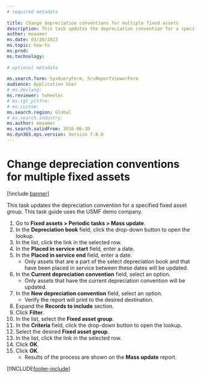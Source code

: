 ```yaml
--- 
# required metadata 
 
title: Change depreciation conventions for multiple fixed assets
description: This task updates the depreciation convention for a specified fixed asset group. 
author: moaamer
ms.date: 03/28/2023
ms.topic: how-to 
ms.prod:  
ms.technology:  
 
# optional metadata 
 
ms.search.form: SysQueryForm, SrsReportViewerForm   
audience: Application User 
# ms.devlang:  
ms.reviewer: twheeloc
# ms.tgt_pltfrm:  
# ms.custom:  
ms.search.region: Global
# ms.search.industry: 
ms.author: moaamer
ms.search.validFrom: 2016-06-30 
ms.dyn365.ops.version: Version 7.0.0 
---
```

# Change depreciation conventions for multiple fixed assets

[!include [banner](../../includes/banner.md)]

This task updates the depreciation convention for a specified fixed asset group. This task guide uses the USMF demo company.

1. Go to **Fixed assets > Periodic tasks > Mass update**.
2. In the **Depreciation book** field, click the drop-down button to open the lookup.
3. In the list, click the link in the selected row.
4. In the **Placed in service start** field, enter a date.
5. In the **Placed in service end** field, enter a date.
    * Only assets that are a part of the select depreciation book and that have been placed in service between these dates will be updated.  
6. In the **Current depreciation convention** field, select an option.
    * Only assets that have the current depreciation convention will be updated.  
7. In the **New depreciation convention** field, select an option.
    * Verify the report will print to the desired destination.  
8. Expand the **Records to include** section.
9. Click **Filter**.
10. In the list, select the **Fixed asset group**.
11. In the **Criteria** field, click the drop-down button to open the lookup.
12. Select the desired **Fixed asset group**.
13. In the list, click the link in the selected row.
14. Click **OK**.
15. Click **OK**.
    *  Results of the process are shown on the **Mass update** report.     



[!INCLUDE[footer-include](../../../includes/footer-banner.md)]
